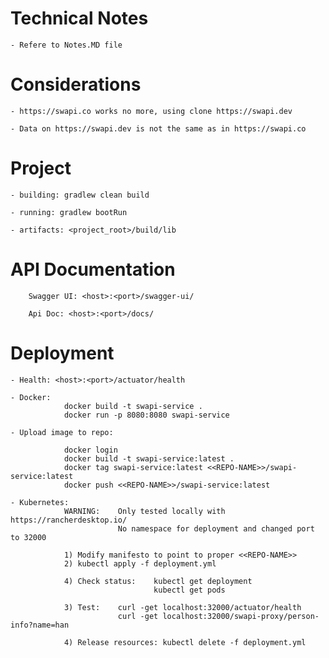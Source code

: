 
Technical Notes
===============

	- Refere to Notes.MD file


Considerations
==============

    - https://swapi.co works no more, using clone https://swapi.dev

    - Data on https://swapi.dev is not the same as in https://swapi.co


Project
=======

    - building: gradlew clean build

    - running: gradlew bootRun

    - artifacts: <project_root>/build/lib


API Documentation
=================

		Swagger UI: <host>:<port>/swagger-ui/
		
		Api Doc: <host>:<port>/docs/


Deployment
==========

    - Health: <host>:<port>/actuator/health

    - Docker: 
                docker build -t swapi-service .
                docker run -p 8080:8080 swapi-service

    - Upload image to repo:

                docker login
                docker build -t swapi-service:latest .
                docker tag swapi-service:latest <<REPO-NAME>>/swapi-service:latest
                docker push <<REPO-NAME>>/swapi-service:latest

    - Kubernetes:
                WARNING:    Only tested locally with https://rancherdesktop.io/ 
                            No namespace for deployment and changed port to 32000

                1) Modify manifesto to point to proper <<REPO-NAME>>
                2) kubectl apply -f deployment.yml

                4) Check status:    kubectl get deployment
                                    kubectl get pods

                3) Test:    curl -get localhost:32000/actuator/health
                            curl -get localhost:32000/swapi-proxy/person-info?name=han

                4) Release resources: kubectl delete -f deployment.yml